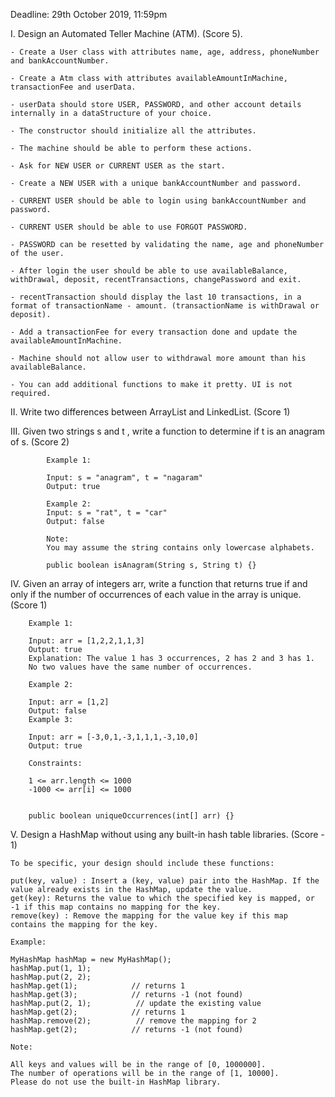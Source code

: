 Deadline: 29th October 2019, 11:59pm

I. Design an Automated Teller Machine (ATM). (Score 5).

    - Create a User class with attributes name, age, address, phoneNumber and bankAccountNumber.

    - Create a Atm class with attributes availableAmountInMachine, transactionFee and userData.

    - userData should store USER, PASSWORD, and other account details internally in a dataStructure of your choice.

    - The constructor should initialize all the attributes.

    - The machine should be able to perform these actions.

    - Ask for NEW USER or CURRENT USER as the start.

    - Create a NEW USER with a unique bankAccountNumber and password.

    - CURRENT USER should be able to login using bankAccountNumber and password.

    - CURRENT USER should be able to use FORGOT PASSWORD.

    - PASSWORD can be resetted by validating the name, age and phoneNumber of the user.

    - After login the user should be able to use availableBalance, withDrawal, deposit, recentTransactions, changePassword and exit.

    - recentTransaction should display the last 10 transactions, in a format of transactionName - amount. (transactionName is withDrawal or deposit).

    - Add a transactionFee for every transaction done and update the availableAmountInMachine.

    - Machine should not allow user to withdrawal more amount than his availableBalance.

    - You can add additional functions to make it pretty. UI is not required.
 

II. Write two differences between ArrayList and LinkedList. (Score 1)
 
III. Given two strings s and t , write a function to determine if t is an anagram of s. (Score 2)
    
            Example 1:
    
            Input: s = "anagram", t = "nagaram"
            Output: true
            
            Example 2:
            Input: s = "rat", t = "car"
            Output: false
            
            Note:
            You may assume the string contains only lowercase alphabets.
    
            public boolean isAnagram(String s, String t) {}
       
     
 IV. Given an array of integers arr, 
 write a function that returns true if and only if the number of occurrences of each value in the array is unique. (Score 1)
    
        Example 1:
        
        Input: arr = [1,2,2,1,1,3]
        Output: true
        Explanation: The value 1 has 3 occurrences, 2 has 2 and 3 has 1. 
        No two values have the same number of occurrences.
        
        Example 2:
        
        Input: arr = [1,2]
        Output: false
        Example 3:
        
        Input: arr = [-3,0,1,-3,1,1,1,-3,10,0]
        Output: true
         
        Constraints:
        
        1 <= arr.length <= 1000
        -1000 <= arr[i] <= 1000
        
        
        public boolean uniqueOccurrences(int[] arr) {}
        
 V. Design a HashMap without using any built-in hash table libraries. (Score - 1)
    
    To be specific, your design should include these functions:
    
    put(key, value) : Insert a (key, value) pair into the HashMap. If the value already exists in the HashMap, update the value.
    get(key): Returns the value to which the specified key is mapped, or -1 if this map contains no mapping for the key.
    remove(key) : Remove the mapping for the value key if this map contains the mapping for the key.
    
    Example:
    
    MyHashMap hashMap = new MyHashMap();
    hashMap.put(1, 1);          
    hashMap.put(2, 2);         
    hashMap.get(1);            // returns 1
    hashMap.get(3);            // returns -1 (not found)
    hashMap.put(2, 1);          // update the existing value
    hashMap.get(2);            // returns 1 
    hashMap.remove(2);          // remove the mapping for 2
    hashMap.get(2);            // returns -1 (not found) 
    
    Note:
    
    All keys and values will be in the range of [0, 1000000].
    The number of operations will be in the range of [1, 10000].
    Please do not use the built-in HashMap library.